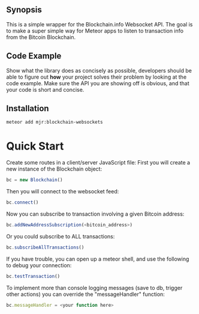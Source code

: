 ## Synopsis

This is a simple wrapper for the Blockchain.info Websocket API. The goal is to make a super simple way for Meteor apps to listen to transaction info from the Bitcoin Blockchain.

## Code Example

Show what the library does as concisely as possible, developers should be able to figure out **how** your project solves their problem by looking at the code example. Make sure the API you are showing off is obvious, and that your code is short and concise.

## Installation
```
meteor add mjr:blockchain-websockets

```

# Quick Start
Create some routes in a client/server JavaScript file:
First you will create a new instance of the Blockchain object:
```javascript
bc = new Blockchain()
```
Then you will connect to the websocket feed:
```javascript
bc.connect()
```
Now you can subscribe to transaction involving a given Bitcoin address:
```javascript
bc.addNewAddressSubscription(<bitcoin_address>)
```
Or you could subscribe to ALL transactions:
```javascript
bc.subscribeAllTransactions()
```
If you have trouble, you can open up a meteor shell, and use the following to debug your connection:
```javascript
bc.testTransaction()
```
To implement more than console logging messages (save to db, trigger other actions) you can override the "messageHandler" function:
```javascript
bc.messageHandler = <your function here>
```